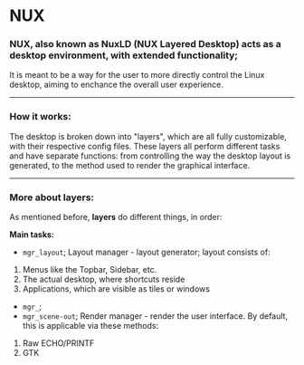 # **NUX**
### **NUX**, also known as **NuxLD** (NUX Layered Desktop) acts as a desktop environment, with extended functionality;
It is meant to be a way for the user to more directly control the Linux desktop, aiming to enchance the overall user experience.

---
### How it works:
The desktop is broken down into "layers", which are all fully customizable, with their respective config files. These layers all perform different tasks and have separate functions:
from controlling the way the desktop layout is generated, to the method used to render the graphical interface.

---
### More about layers:
As mentioned before, **layers** do different things, in order:

**Main tasks:**
+ `mgr_layout`; Layout manager - layout generator; layout consists of: 
1. Menus like the Topbar, Sidebar, etc.  
1. The actual desktop, where shortcuts reside
1. Applications, which are visible as tiles or windows
+ `mgr_`;
+ `mgr_scene-out`; Render manager - render the user interface. By default, this is applicable via these methods:
1. Raw ECHO/PRINTF
1. GTK





